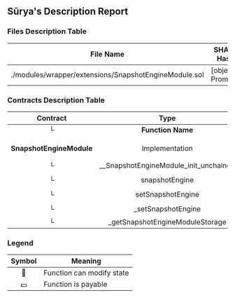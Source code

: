 ## Sūrya's Description Report

### Files Description Table


|  File Name  |  SHA-1 Hash  |
|-------------|--------------|
| ./modules/wrapper/extensions/SnapshotEngineModule.sol | [object Promise] |


### Contracts Description Table


|  Contract  |         Type        |       Bases      |                  |                 |
|:----------:|:-------------------:|:----------------:|:----------------:|:---------------:|
|     └      |  **Function Name**  |  **Visibility**  |  **Mutability**  |  **Modifiers**  |
||||||
| **SnapshotEngineModule** | Implementation | AccessControlUpgradeable, ISnapshotEngineModule |||
| └ | __SnapshotEngineModule_init_unchained | Internal 🔒 | 🛑  | onlyInitializing |
| └ | snapshotEngine | Public ❗️ |   |NO❗️ |
| └ | setSnapshotEngine | External ❗️ | 🛑  | onlyRole |
| └ | _setSnapshotEngine | Internal 🔒 | 🛑  | |
| └ | _getSnapshotEngineModuleStorage | Private 🔐 |   | |


### Legend

|  Symbol  |  Meaning  |
|:--------:|-----------|
|    🛑    | Function can modify state |
|    💵    | Function is payable |
